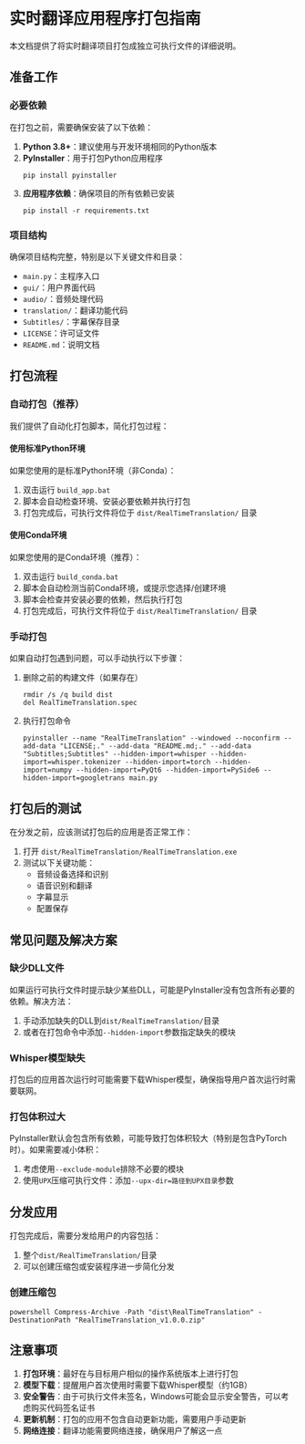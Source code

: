 # 实时翻译应用程序打包指南

本文档提供了将实时翻译项目打包成独立可执行文件的详细说明。

## 准备工作

### 必要依赖

在打包之前，需要确保安装了以下依赖：

1. **Python 3.8+**：建议使用与开发环境相同的Python版本
2. **PyInstaller**：用于打包Python应用程序
   ```
   pip install pyinstaller
   ```
3. **应用程序依赖**：确保项目的所有依赖已安装
   ```
   pip install -r requirements.txt
   ```

### 项目结构

确保项目结构完整，特别是以下关键文件和目录：

- `main.py`：主程序入口
- `gui/`：用户界面代码
- `audio/`：音频处理代码
- `translation/`：翻译功能代码
- `Subtitles/`：字幕保存目录
- `LICENSE`：许可证文件
- `README.md`：说明文档

## 打包流程

### 自动打包（推荐）

我们提供了自动化打包脚本，简化打包过程：

#### 使用标准Python环境

如果您使用的是标准Python环境（非Conda）：

1. 双击运行 `build_app.bat`
2. 脚本会自动检查环境、安装必要依赖并执行打包
3. 打包完成后，可执行文件将位于 `dist/RealTimeTranslation/` 目录

#### 使用Conda环境

如果您使用的是Conda环境（推荐）：

1. 双击运行 `build_conda.bat`
2. 脚本会自动检测当前Conda环境，或提示您选择/创建环境
3. 脚本会检查并安装必要的依赖，然后执行打包
4. 打包完成后，可执行文件将位于 `dist/RealTimeTranslation/` 目录

### 手动打包

如果自动打包遇到问题，可以手动执行以下步骤：

1. 删除之前的构建文件（如果存在）
   ```
   rmdir /s /q build dist
   del RealTimeTranslation.spec
   ```

2. 执行打包命令
   ```
   pyinstaller --name "RealTimeTranslation" --windowed --noconfirm --add-data "LICENSE;." --add-data "README.md;." --add-data "Subtitles;Subtitles" --hidden-import=whisper --hidden-import=whisper.tokenizer --hidden-import=torch --hidden-import=numpy --hidden-import=PyQt6 --hidden-import=PySide6 --hidden-import=googletrans main.py
   ```

## 打包后的测试

在分发之前，应该测试打包后的应用是否正常工作：

1. 打开 `dist/RealTimeTranslation/RealTimeTranslation.exe`
2. 测试以下关键功能：
   - 音频设备选择和识别
   - 语音识别和翻译
   - 字幕显示
   - 配置保存

## 常见问题及解决方案

### 缺少DLL文件

如果运行可执行文件时提示缺少某些DLL，可能是PyInstaller没有包含所有必要的依赖。解决方法：

1. 手动添加缺失的DLL到`dist/RealTimeTranslation/`目录
2. 或者在打包命令中添加`--hidden-import`参数指定缺失的模块

### Whisper模型缺失

打包后的应用首次运行时可能需要下载Whisper模型，确保指导用户首次运行时需要联网。

### 打包体积过大

PyInstaller默认会包含所有依赖，可能导致打包体积较大（特别是包含PyTorch时）。如果需要减小体积：

1. 考虑使用`--exclude-module`排除不必要的模块
2. 使用`UPX`压缩可执行文件：添加`--upx-dir=路径到UPX目录`参数

## 分发应用

打包完成后，需要分发给用户的内容包括：

1. 整个`dist/RealTimeTranslation/`目录
2. 可以创建压缩包或安装程序进一步简化分发

### 创建压缩包

```
powershell Compress-Archive -Path "dist\RealTimeTranslation" -DestinationPath "RealTimeTranslation_v1.0.0.zip"
```

## 注意事项

1. **打包环境**：最好在与目标用户相似的操作系统版本上进行打包
2. **模型下载**：提醒用户首次使用时需要下载Whisper模型（约1GB）
3. **安全警告**：由于可执行文件未签名，Windows可能会显示安全警告，可以考虑购买代码签名证书
4. **更新机制**：打包的应用不包含自动更新功能，需要用户手动更新
5. **网络连接**：翻译功能需要网络连接，确保用户了解这一点 